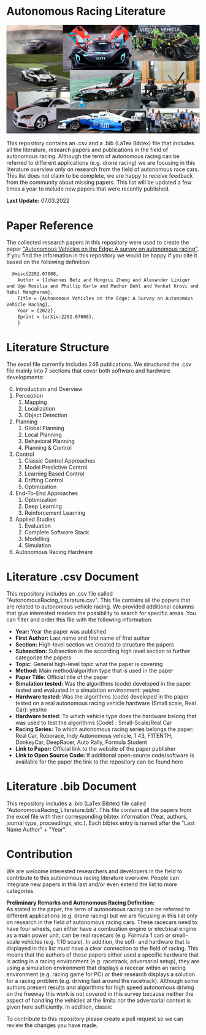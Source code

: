 # Autonomous Racing Literature

![Title Picture ESWeek 2021](docs/Title.png)

This repository contains an .csv and a .bib (LaTex Bibtex) file that includes all the literature, research papers and publications in the field of autonomous racing. Although the term of autonomous racing can be referred to different applications (e.g. drone racing) we are focusing in this literature overview only on research from the field of autonomous race cars. This list does not claim to be complete, we are happy to receive feedback from the community about missing papers. This list will be updated a few times a year to include new papers that were recently published.

**Last Update:** 07.03.2022

# Paper Reference
The collected research papers in this repository were used to create the paper ["Autonomous Vehicles on the Edge: A survey on autonomous racing"](https://arxiv.org/abs/2202.07008). If you find the information in this repository we would be happy if you cite it based on the following definition:

```
  @misc{2202.07008,
    Author = {Johannes Betz and Hongrui Zheng and Alexander Liniger and Ugo Rosolia and Phillip Karle and Madhur Behl and Venkat Krovi and Rahul Mangharam},
    Title = {Autonomous Vehicles on the Edge: A Survey on Autonomous Vehicle Racing},
    Year = {2022},
    Eprint = {arXiv:2202.07008},
    }
```

# Literature Structure
The excel file currently includes 246 publications. We structured the .csv file mainly into 7 sections that cover both software and hardware developments:

0. Introduction and Overview
1. Perception
   1. Mapping
   2. Localization
   3. Object Detection
2. Planning
   1. Global Planning
   2. Local Planning
   3. Behavioral Planning
   4. Planning & Control
3. Control
   1. Classic Control Approaches
   2. Model Predictive Control
   3. Learning Based Control
   4. Drifting Control
   5. Optimization
4. End-To-End Approaches
   1. Optimization
   2. Deep Learning
   3. Reinforcement Learning
5. Applied Studies
   1. Evaluation
   2. Complete Software Stack
   3. Modelling
   4. Simulation
6. Autonomous Racing Hardware

# Literature .csv Document
This repository includes an .csv file called "AutonomousRacing_Literature.csv". This file contains all the papers that are related to autonomous vehicle racing. We provided additional columns that give interested readers the possibility to search for specific areas. You can filter and order this file with the following information:
* **Year:** Year the paper was published
* **First Author:** Last name and first name of first author
* **Section:** High-level section we created to structure the papers
* **Subsection:** Subsection in the according high level section to further categorize the papers
* **Topic:** General high-level topic what the paper is covering
* **Method:** Main method/algorithm type that is used in the paper
* **Paper Title:** Official title of the paper
* **Simulation tested:** Was the algorithms (code) developed in the paper tested and evaluated in a simulation environment: yes/no
* **Hardware tested:** Was the algorithms (code) developed in the paper tested on a real autonomous racing vehicle hardware (Small scale, Real Car): yes/no
* **Hardware tested:** To which vehicle type does the hardware belong that was used to test the algorithms (Code) : Small-Scale/Real Car
* **Racing Series:** To which autonomous racing series belongs the paper: Real Car, Roborace, Indy Autonomous vehicle, 1:43, F1TENTH, DonkeyCar, DeepRacer, Auto Rally, Formula Student
* **Link to Paper:** Official link to the website of the paper publisher
* **Link to Open Source Code:** If additional open-source code/software is available for the paper the link to the repository can be found here

# Literature .bib Document
This repository includes a .bib (LaTex Bibtex) file called "AutonomousRacing_Literature.bib". This file contains all the papers from the excel file with their corresponding bibtex information (Year, authors, journal type, proceedings, etc.).
Each bibtex entry is named after the "Last Name Author" + "Year".

# Contribution
We are welcome interested researchers and developers in the field to contribute to this autonomous racing literature overview. People can integrate new papers in this last and/or even extend the list to more categories.

**Preliminary Remarks and Autonomous Racing Definition:** \
As stated in the paper, the term of autonomous racing can be referred to different applications (e.g. drone racing) but we are focusing in this list only on research in the field of autonomous racing cars. These racecars need to have four wheels, can either have a combustion engine or electrical engine as a main power unit, can be real racecars (e.g. Formula 1 car) or small-scale vehicles (e.g. 1:10 scale). In addition, the soft- and hardware that is displayed in this list must have a clear connection to the field of racing. This means that the authors of these papers either used a specific hardware that is acting in a racing environment (e.g. racetrack, adversarial setup), they are using a simulation environment that displays a racecar within an racing environment (e.g. racing game for PC) or their research displays a solution for a racing problem (e.g. driving fast around the racetrack). Although some authors present results and algorithms for high speed autonomous driving on the freeway this work is not covered in this survey because neither the aspect of handling the vehicles at the limits nor the adversarial context is given here sufficiently. In addition, classic

To contribute to this repository please create a pull request so we can review the changes you have made.
